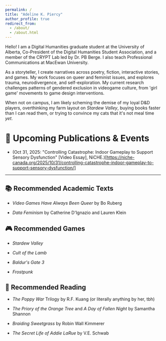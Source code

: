 ```yaml
---
permalink: /
title: "Adeline K. Piercy"
author_profile: true
redirect_from: 
  - /about/
  - /about.html
---
```



Hello! I am a Digital Humanities graduate student at the University of Alberta, Co-President of the Digital Humanities Student Association, and a member of the CRYPT Lab led by Dr. PB Berge. I also teach Professional Communications at MacEwan University.

As a storyteller, I create narratives across poetry, fiction, interactive stories, and games. My work focuses on queer and feminist issues, and explores trauma, neurodivergence, and self-exploration. My current research challenges patterns of gendered exclusion in videogame culture, from 'girl game' movements to game design interventions. 

When not on campus, I am likely scheming the demise of my loyal D&D players, overthinking my farm layout on *Stardew Valley*, buying books faster than I can read them, or trying to convince my cats that it's not meal time *yet*. 


📅 Upcoming Publications & Events
=========
* (Oct 31, 2025: "Controlling Catastrophe: Indoor Gameplay to Support Sensory Dysfunction" [Video Essay], NiCHE.)[https://niche-canada.org/2025/10/31/controlling-catastrophe-indoor-gameplay-to-support-sensory-dysfunction/]

-------

📚 Recommended Academic Texts
-----
* *Video Games Have Always Been Queer* by Bo Ruberg

* *Data Feminism* by Catherine D'Ignazio and Lauren Klein

🎮 Recommended Games
-----
* *Stardew Valley*

* *Cult of the Lamb*

* *Baldur's Gate 3*

* *Frostpunk*

📖 Recommended Reading
-----
* *The Poppy War* Trilogy by R.F. Kuang (or literally anything by her, tbh)

* *The Priory of the Orange Tree* and *A Day of Fallen Night* by Samantha Shannon

* *Braiding Sweetgrass* by Robin Wall Kimmerer

* *The Secret Life of Addie LaRue* by V.E. Schwab
